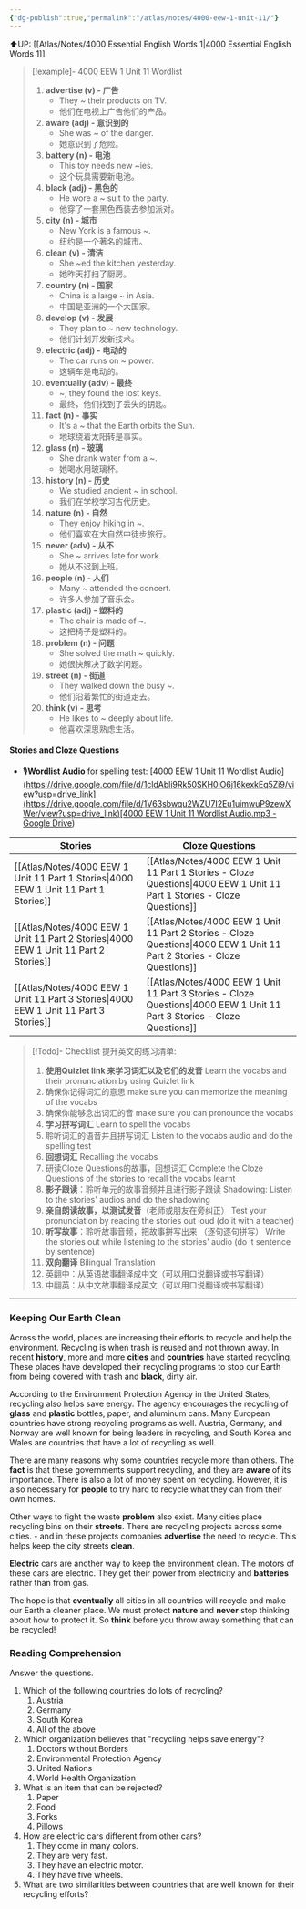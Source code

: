 ```yaml
---
{"dg-publish":true,"permalink":"/atlas/notes/4000-eew-1-unit-11/"}
---
```


⬆️UP: [[Atlas/Notes/4000 Essential English Words 1\|4000 Essential English Words 1]]

> [!example]- 4000 EEW 1 Unit 11 Wordlist
> 1. **advertise (v) - 广告**
>     - They ~ their products on TV.
>     - 他们在电视上广告他们的产品。
> 2. **aware (adj) - 意识到的**
>     - She was ~ of the danger.
>    - 她意识到了危险。
>3. **battery (n) - 电池**
>     - This toy needs new ~ies.
>     - 这个玩具需要新电池。
> 4. **black (adj) - 黑色的**
>     - He wore a ~ suit to the party.
>     - 他穿了一套黑色西装去参加派对。
> 5. **city (n) - 城市**
>     - New York is a famous ~.
>    - 纽约是一个著名的城市。
> 6. **clean (v) - 清洁**
>     - She ~ed the kitchen yesterday.
>     - 她昨天打扫了厨房。
> 7. **country (n) - 国家**
>     - China is a large ~ in Asia.
>     - 中国是亚洲的一个大国家。
> 8. **develop (v) - 发展**
>     - They plan to ~ new technology.
>     - 他们计划开发新技术。
> 9. **electric (adj) - 电动的**
>     - The car runs on ~ power.
>     - 这辆车是电动的。
> 10. **eventually (adv) - 最终**
>     - ~, they found the lost keys.
>     - 最终，他们找到了丢失的钥匙。
> 11. **fact (n) - 事实**
>     - It's a ~ that the Earth orbits the Sun.
>     - 地球绕着太阳转是事实。
> 12. **glass (n) - 玻璃**
>     - She drank water from a ~.
>     - 她喝水用玻璃杯。
> 13. **history (n) - 历史**
>     - We studied ancient ~ in school.
>     - 我们在学校学习古代历史。
> 14. **nature (n) - 自然**
>     - They enjoy hiking in ~.
>     - 他们喜欢在大自然中徒步旅行。
> 15. **never (adv) - 从不**
>     - She ~ arrives late for work.
>     - 她从不迟到上班。
> 16. **people (n) - 人们**
>     - Many ~ attended the concert.
>     - 许多人参加了音乐会。
> 17. **plastic (adj) - 塑料的**
>     - The chair is made of ~.
>     - 这把椅子是塑料的。
> 18. **problem (n) - 问题**
>     - She solved the math ~ quickly.
>     - 她很快解决了数学问题。
> 19. **street (n) - 街道**
>     - They walked down the busy ~.
>     - 他们沿着繁忙的街道走去。
> 20. **think (v) - 思考**
>     - He likes to ~ deeply about life.
>     - 他喜欢深思熟虑生活。

#### Stories and Cloze Questions
- 🎙️**Wordlist Audio** for spelling test: [4000 EEW 1 Unit 11 Wordlist Audio]([https://drive.google.com/file/d/1cldAbli9Rk50SKH0lO6j16kexkEq5Zi9/view?usp=drive_link](https://drive.google.com/file/d/1V63sbwqu2WZU7I2Eu1uimwuP9zewXWer/view?usp=drive_link)[4000 EEW 1 Unit 11 Wordlist Audio.mp3 - Google Drive](https://drive.google.com/file/d/1V63sbwqu2WZU7I2Eu1uimwuP9zewXWer/view?usp=drive_link))

| Stories                               | Cloze Questions                                         |
| ------------------------------------- | ------------------------------------------------------- |
| [[Atlas/Notes/4000 EEW 1 Unit 11 Part 1 Stories\|4000 EEW 1 Unit 11 Part 1 Stories]] | [[Atlas/Notes/4000 EEW 1 Unit 11 Part 1 Stories - Cloze Questions\|4000 EEW 1 Unit 11 Part 1 Stories - Cloze Questions]] |
| [[Atlas/Notes/4000 EEW 1 Unit 11 Part 2 Stories\|4000 EEW 1 Unit 11 Part 2 Stories]] | [[Atlas/Notes/4000 EEW 1 Unit 11 Part 2 Stories - Cloze Questions\|4000 EEW 1 Unit 11 Part 2 Stories - Cloze Questions]] |
| [[Atlas/Notes/4000 EEW 1 Unit 11 Part 3 Stories\|4000 EEW 1 Unit 11 Part 3 Stories]] | [[Atlas/Notes/4000 EEW 1 Unit 11 Part 3 Stories - Cloze Questions\|4000 EEW 1 Unit 11 Part 3 Stories - Cloze Questions]] |

> [!Todo]- Checklist 提升英文的练习清单:
> 
> 1. **使用Quizlet link 来学习词汇以及它们的发音** 
>    Learn the vocabs and their pronunciation by using Quizlet link
>	1. 确保你记得词汇的意思 
>	   make sure you can memorize the meaning of the vocabs
>	2. 确保你能够念出词汇的音 
>	   make sure you can pronounce the vocabs
> 2. **学习拼写词汇** Learn to spell the vocabs
>	1. 聆听词汇的语音并且拼写词汇 
>	   Listen to the vocabs audio and do the spelling test
> 3. **回想词汇** Recalling the vocabs
>	1. 研读Cloze Questions的故事，回想词汇 
>	   Complete the Cloze Questions of the stories to recall the vocabs learnt
> 4. **影子跟读**：聆听单元的故事音频并且进行影子跟读 
>    Shadowing: Listen to the stories' audios and do the shadowing
> 5. **亲自朗读故事，以测试发音**（老师或朋友在旁纠正）
>    Test your pronunciation by reading the stories out loud (do it with a teacher)
> 6. **听写故事**：聆听故事音频，把故事拼写出来 （逐句逐句拼写）
>   Write the stories out while listening to the stories' audio (do it sentence by sentence)
> 7. **双向翻译** Bilingual Translation 
> 	1. 英翻中：从英语故事翻译成中文（可以用口说翻译或书写翻译）
> 	2. 中翻英：从中文故事翻译成英文（可以用口说翻译或书写翻译）

---
### Keeping Our Earth Clean

Across the world, places are increasing their efforts to recycle and help the environment. Recycling is when trash is reused and not thrown away. In recent **history**, more and more **cities** and **countries** have started recycling. These places have developed their recycling programs to stop our Earth from being covered with trash and **black**, dirty air. 

According to the Environment Protection Agency in the United States, recycling also helps save energy. The agency encourages the recycling of **glass** and **plastic** bottles, paper, and aluminum cans. Many European countries have strong recycling programs as well. Austria, Germany, and Norway are well known for being leaders in recycling, and South Korea and Wales are countries that have a lot of recycling as well.

There are many reasons why some countries recycle more than others. The **fact** is that these governments support recycling, and they are **aware** of its importance. There is also a lot of money spent on recycling. However, it is also necessary for **people** to try hard to recycle what they can from their own homes.

Other ways to fight the waste **problem** also exist. Many cities place recycling bins on their **streets**. There are recycling projects across some cities. - and in these projects companies **advertise** the need to recycle. This helps keep the city streets **clean**. 

**Electric** cars are another way to keep the environment clean. The motors of these cars are electric. They get their power from electricity and **batteries** rather than from gas.

The hope is that **eventually** all cities in all countries will recycle and make our Earth a cleaner place. We must protect **nature** and **never** stop thinking about how to protect it. So **think** before you throw away something that can be recycled!

### Reading Comprehension
Answer the questions.
1. Which of the following countries do lots of recycling?
	1. Austria
	2. Germany
	3. South Korea
	4. All of the above
2. Which organization believes that "recycling helps save energy"?
	1. Doctors without Borders
	2. Environmental Protection Agency
	3. United Nations
	4. World Health Organization
3. What is an item that can be rejected?
	1. Paper
	2. Food
	3. Forks
	4. Pillows
4. How are electric cars different from other cars?
	1. They come in many colors.
	2. They are very fast.
	3. They have an electric motor.
	4. They have five wheels.
5. What are two similarities between countries that are well known for their recycling efforts?











